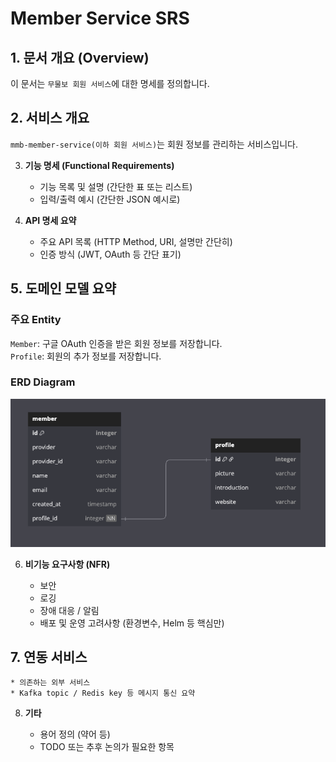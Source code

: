 # Member Service SRS

## 1. 문서 개요 (Overview)

이 문서는 `무물보 회원 서비스`에 대한 명세를 정의합니다.

## 2. 서비스 개요

`mmb-member-service(이하 회원 서비스)`는 회원 정보를 관리하는 서비스입니다.

3. **기능 명세 (Functional Requirements)**

    * 기능 목록 및 설명 (간단한 표 또는 리스트)
    * 입력/출력 예시 (간단한 JSON 예시로)

4. **API 명세 요약**

    * 주요 API 목록 (HTTP Method, URI, 설명만 간단히)
    * 인증 방식 (JWT, OAuth 등 간단 표기)

## 5. 도메인 모델 요약

### 주요 Entity

`Member`: 구글 OAuth 인증을 받은 회원 정보를 저장합니다.  
`Profile`: 회원의 추가 정보를 저장합니다.

### ERD Diagram

![member_erd.png](../../9_images/member_erd.png)

6. **비기능 요구사항 (NFR)**

    * 보안
    * 로깅
    * 장애 대응 / 알림
    * 배포 및 운영 고려사항 (환경변수, Helm 등 핵심만)

## 7. 연동 서비스

    * 의존하는 외부 서비스
    * Kafka topic / Redis key 등 메시지 통신 요약

8. **기타**

    * 용어 정의 (약어 등)
    * TODO 또는 추후 논의가 필요한 항목
